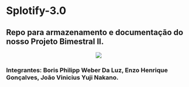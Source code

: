 # Splotify-3.0
## Repo para armazenamento e documentação do nosso Projeto Bimestral II.

<p align="center">
  <img src="[(https://github.com/BorisPhilipp/Splotify-3.0/assets/129879125/78d5b765-4846-4c1a-aab7-ca5275e21c5f)">
</p>

### Integrantes: Boris Philipp Weber Da Luz, Enzo Henrique Gonçalves, João Vinicius Yuji Nakano.
